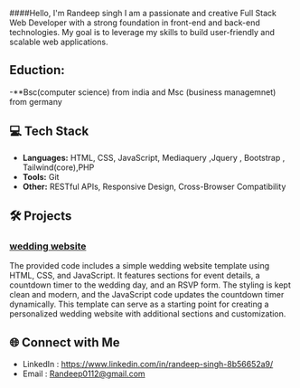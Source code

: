 ####Hello, I'm Randeep singh
I am a passionate and creative Full Stack Web Developer with a strong foundation in front-end and back-end technologies. My goal is to leverage my skills to build user-friendly and scalable web applications.

## Eduction: 

-**Bsc(computer science) from india and Msc (business managemnet) from germany


## 💻 Tech Stack

- **Languages:** HTML, CSS, JavaScript, Mediaquery ,Jquery , Bootstrap , Tailwind(core),PHP
- **Tools:** Git
- **Other:** RESTful APIs, Responsive Design, Cross-Browser Compatibility

## 🛠 Projects

### [wedding website](https://randeepwebdeveloper.github.io/wedding-site/)
The provided code includes a simple wedding website template using HTML, CSS, and JavaScript. It features sections for event details, a countdown timer to the wedding day, and an RSVP form. The styling is kept clean and modern, and the JavaScript code updates the countdown timer dynamically. This template can serve as a starting point for creating a personalized wedding website with additional sections and customization.

## 🌐 Connect with Me
- LinkedIn : https://www.linkedin.com/in/randeep-singh-8b56652a9/
- Email : Randeep0112@gmail.com







